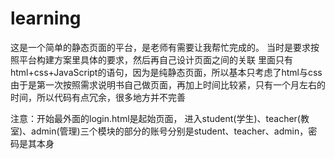 # learning
这是一个简单的静态页面的平台，是老师有需要让我帮忙完成的。
当时是要求按照平台构建方案里具体的要求，然后再自己设计页面之间的关联
里面只有html+css+JavaScript的语句，因为是纯静态页面，所以基本只考虑了html与css
由于是第一次按照需求说明书自己做页面，再加上时间比较紧，只有一个月左右的时间，所以代码有点冗余，很多地方并不完善

注意：开始最外面的login.html是起始页面，
进入student(学生)、teacher(教室)、admin(管理)三个模块的部分的账号分别是student、teacher、admin，密码是其本身
